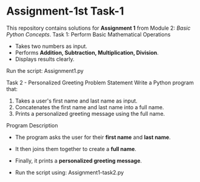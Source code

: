 # Assignment-1st Task-1
This repository contains solutions for **Assignment 1** from Module 2: *Basic Python Concepts*.
Task 1: Perform Basic Mathematical Operations
- Takes two numbers as input.
- Performs **Addition, Subtraction, Multiplication, Division**.
 - Displays results clearly.

Run the script: Assignment1.py

Task 2 - Personalized Greeting
 Problem Statement
Write a Python program that:
1. Takes a user's first name and last name as input.
2. Concatenates the first name and last name into a full name.
3. Prints a personalized greeting message using the full name.

 Program Description
- The program asks the user for their **first name** and **last name**.
- It then joins them together to create a **full name**.
- Finally, it prints a **personalized greeting message**.

-  Run the script using: Assignment1-task2.py




